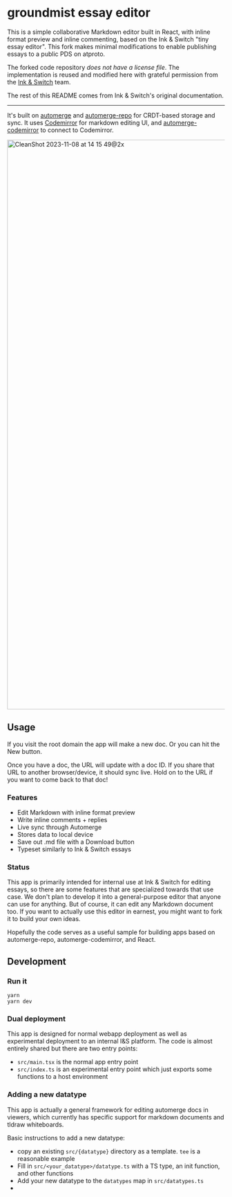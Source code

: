 # groundmist essay editor

This is a simple collaborative Markdown editor built in React, with inline format preview and inline commenting, based on the Ink & Switch "tiny essay editor". This fork makes minimal modifications to enable publishing essays to a public PDS on atproto.

The forked code repository *does not have a license file*. The implementation is reused and modified here with grateful permission from the [Ink & Switch](https://github.com/inkandswitch) team.

The rest of this README comes from Ink & Switch's original documentation.

-----

It's built on [automerge](https://github.com/automerge/automerge) and [automerge-repo](https://github.com/automerge/automerge-repo) for CRDT-based storage and sync. It uses [Codemirror](https://codemirror.net/) for markdown editing UI, and [automerge-codemirror](https://github.com/automerge/automerge-codemirror) to connect to Codemirror.

<img width="1318" alt="CleanShot 2023-11-08 at 14 15 49@2x" src="https://github.com/inkandswitch/tiny-essay-editor/assets/934016/672e0642-0ecd-47f6-8595-be2629a4e265">

## Usage

If you visit the root domain the app will make a new doc. Or you can hit the New button.

Once you have a doc, the URL will update with a doc ID. If you share that URL to another browser/device, it should sync live. Hold on to the URL if you want to come back to that doc!

### Features

- Edit Markdown with inline format preview
- Write inline comments + replies
- Live sync through Automerge
- Stores data to local device
- Save out .md file with a Download button
- Typeset similarly to Ink & Switch essays

### Status

This app is primarily intended for internal use at Ink & Switch for editing essays, so there are some features that are specialized towards that use case. We don't plan to develop it into a general-purpose editor that anyone can use for anything. But of course, it can edit any Markdown document too. If you want to actually use this editor in earnest, you might want to fork it to build your own ideas.

Hopefully the code serves as a useful sample for building apps based on automerge-repo, automerge-codemirror, and React.

## Development

### Run it

```
yarn
yarn dev
```

### Dual deployment

This app is designed for normal webapp deployment as well as experimental deployment to an internal I&S platform. The code is almost entirely shared but there are two entry points:

- `src/main.tsx` is the normal app entry point
- `src/index.ts` is an experimental entry point which just exports some functions to a host environment

### Adding a new datatype

This app is actually a general framework for editing automerge docs in viewers, which currently has specific support for markdown documents and tldraw whiteboards.

Basic instructions to add a new datatype:

- copy an existing `src/{datatype}` directory as a template. `tee` is a reasonable example
- Fill in `src/<your_datatype>/datatype.ts` with a TS type, an init function, and other functions
- Add your new datatype to the `datatypes` map in `src/datatypes.ts`
-